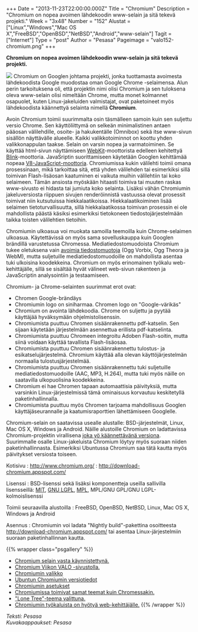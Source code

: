 +++
Date = "2013-11-23T22:00:00.000Z"
Title = "Chromium"
Description = "Chromium on nopea avoimen lähdekoodin www-selain ja sitä tekevä projekti."
Week = "3x48"
Number = "152"
Alustat = ["Linux","Windows","Mac OS X","FreeBSD","OpenBSD","NetBSD","Android","www-selain"]
Tagit = ["Internet"]
Type = "post"
Author = "Pesasa"
Pageimage = "valo152-chromium.png"
+++


**Chromium on nopea avoimen lähdekoodin www-selain ja sitä tekevä
projekti.**

![ ](/images/valo152-chromium.png "fig:valo152-chromium.png") Chromium on Googlen
johtama projekti, jonka tuottamasta avoimesta lähdekoodista Google
muodostaa oman Google Chrome -selaimensa. Alun perin tarkoituksena oli,
että projektin nimi olisi Chromium ja sen tuloksena oleva www-selain
olisi nimeltään Chrome, mutta monet kolmannet osapuolet, kuten
Linux-jakeluiden valmistajat, ovat paketoineet myös lähdekoodista
käännettyä selainta nimellä **Chromium**.

Avoin Chromium toimii suurimmalta osin täsmälleen samoin kuin sen
suljettu versio Chrome. Sen käyttöliittymä on selkeän minimalistinen
antaen pääosan välilehdille, osoite- ja hakukentälle (Omnibox) sekä itse
www-sivun sisällön näyttävälle alueelle. Kaikki valikkotoiminnot on
koottu yhden valikkonappulan taakse. Selain on varsin nopea ja
varmatoiminen. Se käyttää html-sivun näyttämiseen
[WebKit](http://fi.wikipedia.org/wiki/WebKit)-moottorista edelleen
kehitettyä
[Blink](http://fi.wikipedia.org/wiki/Blink_(selainmoottori))-moottoria.
JavaSriptin suorittamiseen käytetään Googlen kehittämää nopeaa
[V8-JavaScript-moottoria](http://en.wikipedia.org/wiki/V8_(JavaScript_engine)).
Chromiumissa kukin välilehti toimii omana prosessinaan, mikä tarkoittaa
sitä, että yhden välilehden tai esimerkiksi sillä toimivan
Flash-lisäosan kaatuminen ei vaikuta muihin välilehtiin tai koko
selaimeen. Tämän ansiosta myöskään hitaasti toimiva tai muuten raskas
www-sivusto ei hidasta tai jumiuta koko selainta. Lisäksi vähän
Chromiumin jakeluversiosta riippuen sivujen renderöinnistä vastuussa
olevat prosessit toimivat niin kutsutuissa hiekkalaatikoissa.
Hiekkalaatikoiminen lisää selaimen tietoturvallisuutta, sillä
hiekkalaatikossa toimivan prosessin ei ole mahdollista päästä käsiksi
esimerkiksi tietokoneen tiedostojärjestelmään taikka toisten välilehtien
tietoihin.

Chromiumin ulkoasua voi muokata samoilla teemoilla kuin Chrome-selaimen
ulkoasua. Käytettävissä on myös sama sovelluskauppa kuin Googlen
brändillä varustetussa Chromessa. Mediatiedostomuodoista Chromium tukee
oletuksena vain [avoimia
tiedostomuotoja](Vapaat_tiedostomuodot "wikilink") (Ogg Vorbix, Ogg
Theora ja WebM), mutta suljetuille mediatiedostomuodoille on mahdollista
asentaa tuki ulkoisina koodekkeina. Chromium on myös erinomainen työkalu
web-kehittäjälle, sillä se sisältää hyvät välineet web-sivun rakenteen
ja JavaScriptin analysointiin ja testaamiseen.

Chromium- ja Chrome-selainten suurimmat erot ovat:

-   Chromen Google-brändäys
-   Chromiumin logo on siniharmaa. Chromen logo on "Google-värikäs"
-   Chromium on avointa lähdekoodia. Chrome on suljettu ja pyytää
    käyttäjää hyväksymään ohjelmistolisenssin.
-   Chromiumista puuttuu Chromen sisäänrakennettu pdf-katselin. Sen
    sijaan käytetään järjestelmään asennettua erillista pdf-katselinta.
-   Chromiumista puuttuu Chromeen integroitu Adoben Flash-soitin, mutta
    siinä voidaan käyttää tavallista Flash-lisäosaa.
-   Chromiumista puuttuu Chromen sisäänrakennettu tulostus- ja
    esikatselujärjestelmä. Chromium käyttää alla olevan
    käyttöjärjestelmän normaalia tulostusjärjestelmää.
-   Chromiumista puuttuu Chromen sisäänrakennettu tuki suljetuille
    mediatiedostomuodoille (AAC, MP3, H.264), mutta tuki myös näille on
    saatavilla ulkopuolisina koodekkeina.
-   Chromium ei hae Chromen tapaan automaattisia päivityksiä, mutta
    varsinkin Linux-järjestelmissä tämä ominaisuus korvautuu
    keskitetyllä paketinhallinnalla.
-   Chromiumista puuttuu myös Chromen tarjoama mahdollisuus Googlen
    käyttäjäseurannalle ja kaatumisraporttien lähettämiseen Googlelle.

Chromium-selain on saatavissa usealle alustalle: BSD-järjestelmät,
Linux, Mac OS X, Windows ja Android. Näille alustoille Chromium on
ladattavissa Chromium-projektin virallisena [joka yö käännettävänä
versiona](http://download-chromium.appspot.com/). Suurimmalle osalle
Linux-jakeluista Chromium löytyy myös suoraan niiden paketinhallinnasta.
Esimerkiksi Ubuntussa Chromium saa tätä kautta myös päivitykset
versiosta toiseen.

Kotisivu
:   <http://www.chromium.org/>
:   <http://download-chromium.appspot.com/>

Lisenssi
:   BSD-lisenssi sekä lisäksi komponentteja useilla sallivilla
    lisensseillä: [MIT](MIT), [GNU LGPL](GNU_LGPL),
    [MPL](http://en.wikipedia.org/wiki/Mozilla_Public_License), MPL/GNU
    GPL/GNU LGPL-kolmoislisenssi

Toimii seuraavilla alustoilla
:   FreeBSD, OpenBSD, NetBSD, Linux, Mac OS X, Windows ja Android

Asennus
:   Chromiumin voi ladata "Nightly build"-pakettina osoitteesta
    <http://download-chromium.appspot.com/> tai asentaa
    Linux-järjestelmiin suoraan paketinhallinnan kautta.

{{% wrapper class="psgallery" %}}
-   [Chromium selain vasta käynnistettynä.](/images/chromium-1.png)
-   [Chromium Viikon VALO -sivustolla.](/images/chromium-2.png)
-   [Chromiumin valikko](/images/chromium-3.png)
-   [Ubuntun Chromiumin versiotiedot](/images/chromium-4.png)
-   [Chromiumin asetukset](/images/chromium-5.png)
-   [Chromiumissa toimivat samat teemat kuin
    Chromessakin.](/images/chromium-6.png)
-   ["Lone Tree"-teema valittuna.](/images/chromium-7.png)
-   [Chromiumin työkaluista on hyötyä
    web-kehittäjälle.](/images/chromium-8.png)
{{% /wrapper %}}

*Teksti: Pesasa* <br />
*Kuvakaappaukset: Pesasa*


